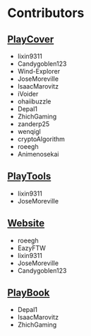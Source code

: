 # Contributors

<!--
Replace set list with api call like on the website using some Rust
-->

## [PlayCover](https://github.com/PlayCover/PlayCover/graphs/contributors)
- lixin9311
- Candygoblen123
- Wind-Explorer
- JoseMoreville
- IsaacMarovitz
- iVoider
- ohaiibuzzle
- Depal1
- ZhichGaming
- zanderp25
- wenqigl
- cryptoAlgorithm
- roeegh
- Animenosekai

## [PlayTools](https://github.com/PlayCover/PlayTools/graphs/contributors)
- lixin9311
- JoseMoreville

## [Website](https://github.com/PlayCover/playcover-website/graphs/contributors)
- roeegh
- EazyFTW
- lixin9311
- JoseMoreville
- Candygoblen123

## [PlayBook](https://github.com/PlayCover/PlayBook/graphs/contributors)
- Depal1
- IsaacMarovitz
- ZhichGaming